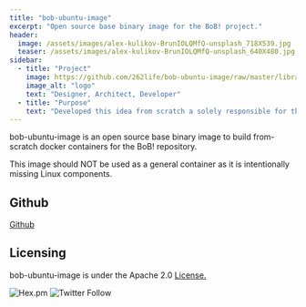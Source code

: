 ```yaml
---
title: "bob-ubuntu-image" 
excerpt: "Open source base binary image for the BoB! project."
header:
  image: /assets/images/alex-kulikov-BrunIOLQMfQ-unsplash_718X539.jpg
  teaser: /assets/images/alex-kulikov-BrunIOLQMfQ-unsplash_640X480.jpg
sidebar:
  - title: "Project"
    image: https://github.com/262life/bob-ubuntu-image/raw/master/library-ubuntu-logo.png
    image_alt: "logo"
    text: "Designer, Architect, Developer"
  - title: "Purpose"
    text: "Developed this idea from scratch a solely responsible for the project's direction"
---
```

bob-ubuntu-image is an open source base binary image to build from-scratch docker containers for the BoB! repository.

This image should NOT be used as a general container as it is intentionally missing Linux components.
## Github 
[Github](https://github.com/262life/bob-ubuntu-image)
## Licensing
bob-ubuntu-image is under the Apache 2.0 [License.](https://github.com/262life/bob-ubuntu-image/blob/master/LICENSE.md)

![Hex.pm](https://img.shields.io/hexpm/l/apa)
![Twitter Follow](https://img.shields.io/twitter/follow/262life_bob?style=social)

